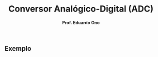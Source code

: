 
<h1 align="center">Conversor Analógico-Digital (ADC)</h1>

<h4 align="center">Prof. Eduardo Ono</h4>

&nbsp;

## Exemplo



